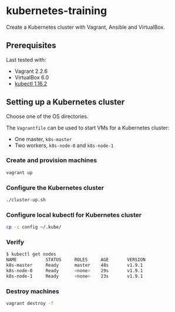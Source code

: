 # kubernetes-training

Create a Kubernetes cluster with Vagrant, Ansible and VirtualBox.

## Prerequisites

Last tested with:

- Vagrant 2.2.6
- VirtualBox 6.0
- [kubectl 1.16.2](https://kubernetes.io/docs/tasks/tools/install-kubectl/)

## Setting up a Kubernetes cluster

Choose one of the OS directories.

The `Vagrantfile` can be used to start VMs for a Kubernetes cluster:

- One master, `k8s-master`
- Two workers, `k8s-node-0` and `k8s-node-1`

### Create and provision machines

```sh
vagrant up
```

### Configure the Kubernetes cluster

```sh
./cluster-up.sh
```

### Configure local kubectl for Kubernetes cluster

```sh
cp -i config ~/.kube/
```

### Verify

```sh
$ kubectl get nodes
NAME           STATUS     ROLES     AGE       VERSION
k8s-master     Ready      master    48s       v1.9.1
k8s-node-0     Ready      <none>    29s       v1.9.1
k8s-node-1     Ready      <none>    23s       v1.9.1
```

### Destroy machines

```sh
vagrant destroy -f
```
